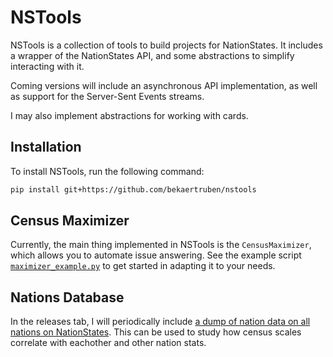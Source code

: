 # NSTools

NSTools is a collection of tools to build projects for NationStates. It includes a wrapper of the NationStates API, and some abstractions to simplify interacting with it.

Coming versions will include an asynchronous API implementation, as well as support for the Server-Sent Events streams.

I may also implement abstractions for working with cards.

## Installation

To install NSTools, run the following command:

```sh
pip install git+https://github.com/bekaertruben/nstools
```

## Census Maximizer

Currently, the main thing implemented in NSTools is the `CensusMaximizer`, which allows you to automate issue answering. See the example script [`maximizer_example.py`](examples/maximizer_example.py) to get started in adapting it to your needs.

## Nations Database

In the releases tab, I will periodically include [a dump of nation data on all nations on NationStates](https://github.com/bekaertruben/nstools/releases/download/v0.0.1/nations.feather).
This can be used to study how census scales correlate with eachother and other nation stats.

